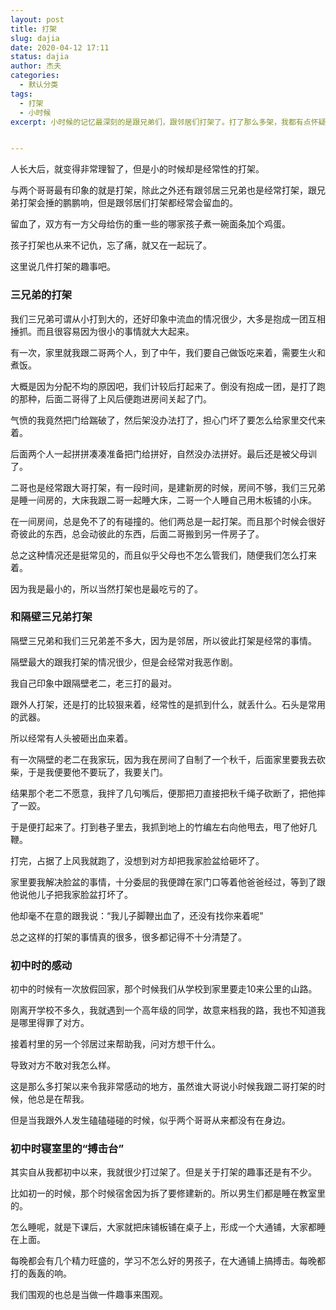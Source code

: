 ```yaml
---
layout: post
title: 打架
slug: dajia
date: 2020-04-12 17:11
status: dajia
author: 杰夫
categories: 
  - 默认分类
tags: 
  - 打架
  - 小时候
excerpt: 小时候的记忆最深刻的是跟兄弟们，跟邻居们打架了。打了那么多架，我都有点怀疑我是怎么长大的。


---
```


人长大后，就变得非常理智了，但是小的时候却是经常性的打架。

与两个哥哥最有印象的就是打架，除此之外还有跟邻居三兄弟也是经常打架，跟兄弟打架会捶的鹏鹏响，但是跟邻居们打架都经常会留血的。

留血了，双方有一方父母给伤的重一些的哪家孩子煮一碗面条加个鸡蛋。

孩子打架也从来不记仇，忘了痛，就又在一起玩了。

这里说几件打架的趣事吧。



### 三兄弟的打架

我们三兄弟可谓从小打到大的，还好印象中流血的情况很少，大多是抱成一团互相捶抓。而且很容易因为很小的事情就大大起来。

有一次，家里就我跟二哥两个人，到了中午，我们要自己做饭吃来着，需要生火和煮饭。

大概是因为分配不均的原因吧，我们计较后打起来了。倒没有抱成一团，是打了跑的那种，后面二哥得了上风后便跑进房间关起了门。

气愤的我竟然把门给踹破了，然后架没办法打了，担心门坏了要怎么给家里交代来着。

后面两个人一起拼拼凑凑准备把门给拼好，自然没办法拼好。最后还是被父母训了。

二哥也是经常跟大哥打架，有一段时间，是建新房的时候，房间不够，我们三兄弟是睡一间房的，大床我跟二哥一起睡大床，二哥一个人睡自己用木板铺的小床。

在一间房间，总是免不了的有碰撞的。他们两总是一起打架。而且那个时候会很好奇彼此的东西，总会动彼此的东西，后面二哥搬到另一件房子了。

总之这种情况还是挺常见的，而且似乎父母也不怎么管我们，随便我们怎么打来着。

因为我是最小的，所以当然打架也是最吃亏的了。



### 和隔壁三兄弟打架

隔壁三兄弟和我们三兄弟差不多大，因为是邻居，所以彼此打架是经常的事情。

隔壁最大的跟我打架的情况很少，但是会经常对我恶作剧。

我自己印象中跟隔壁老二，老三打的最对。

跟外人打架，还是打的比较狠来着，经常性的是抓到什么，就丢什么。石头是常用的武器。

所以经常有人头被砸出血来着。

有一次隔壁的老二在我家玩，因为我在房间了自制了一个秋千，后面家里要我去砍柴，于是我便要他不要玩了，我要关门。

结果那个老二不愿意，我拌了几句嘴后，便那把刀直接把秋千绳子砍断了，把他摔了一跤。

于是便打起来了。打到巷子里去，我抓到地上的竹编左右向他甩去，甩了他好几鞭。

打完，占据了上风我就跑了，没想到对方却把我家脸盆给砸坏了。

家里要我解决脸盆的事情，十分委屈的我便蹲在家门口等着他爸爸经过，等到了跟他说他儿子把我家脸盆打坏了。

他却毫不在意的跟我说：“我儿子脚鞭出血了，还没有找你来着呢”

总之这样的打架的事情真的很多，很多都记得不十分清楚了。



### 初中时的感动

初中的时候有一次放假回家，那个时候我们从学校到家里要走10来公里的山路。

刚离开学校不多久，我就遇到一个高年级的同学，故意来档我的路，我也不知道我是哪里得罪了对方。

接着村里的另一个邻居过来帮助我，问对方想干什么。

导致对方不敢对我怎么样。

这是那么多打架以来令我非常感动的地方，虽然谁大哥说小时候我跟二哥打架的时候，他总是在帮我。

但是当我跟外人发生磕磕碰碰的时候，似乎两个哥哥从来都没有在身边。



### 初中时寝室里的“搏击台”

其实自从我都初中以来，我就很少打过架了。但是关于打架的趣事还是有不少。

比如初一的时候，那个时候宿舍因为拆了要修建新的。所以男生们都是睡在教室里的。

怎么睡呢，就是下课后，大家就把床铺板铺在桌子上，形成一个大通铺，大家都睡在上面。

每晚都会有几个精力旺盛的，学习不怎么好的男孩子，在大通铺上搞搏击。每晚都打的轰轰的响。

我们围观的也总是当做一件趣事来围观。